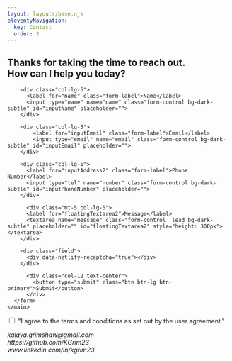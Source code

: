 ```yaml
---
layout: layouts/base.njk
eleventyNavigation:
  key: Contact
  order: 3
---
```


<section><h2 class="text-center mt-5">Thanks for taking the time to reach out. <br> How can I help you today?</h2></section>

  <main class="container mt-0">
    <form name="contact" method="POST" data-netlify="true" action="/contact/success-msg.md" class="row g-1 mt-0 mb-md-5">
    
        <div class="col-lg-5">
          <label for="name" class="form-label">Name</label>
          <input type="name" name="name" class="form-control bg-dark-subtle" id="inputName" placeholder="">
        </div>

        <div class="col-lg-5">
            <label for="inputEmail" class="form-label">Email</label>
            <input type="email" name="email" class="form-control bg-dark-subtle" id="inputEmail" placeholder="">
        </div>

        <div class="col-lg-5">
          <label for="inputAddress2" class="form-label">Phone Number</label>
          <input type="tel" name="number" class="form-control bg-dark-subtle" id="inputPhoneNumber" placeholder="">
        </div>

          <div class="mt-5 col-lg-5">
          <label for="floatingTextarea2">Message</label>
          <textarea name="message" class="form-control  lead bg-dark-subtle" placeholder="" id="floatingTextarea2" style="height: 300px"></textarea>
        </div>

        <div class="field">
          <div data-netlify-recaptcha="true"></div>
        </div>

          <div class="col-12 text-center">
            <button type="submit" class="btn btn-lg btn-primary">Submit</button>
          </div>
      </form>
    </main>

  <input type="checkbox" required>
    "I agree to the terms and conditions as set out by the user agreement."
  </input>

<p class="mt-5">
<i class="bi bi-envelope-fill"> kalaya.grimshaw@gmail.com</i><br>
<i class="bi bi-github"> https://github.com/KGrim23</i><br>
<i class="bi bi-linkedin">  www.linkedin.com/in/kgrim23</i>
</p>
